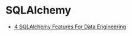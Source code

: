 # SQLAlchemy

- [4 SQLAlchemy Features For Data Engineering](https://medium.com/@petrica.leuca/4-sqlalchemy-features-for-data-engineering-efae9a438fe7)
